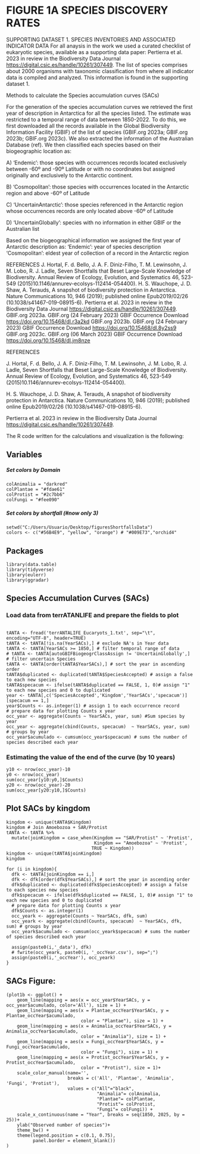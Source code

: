 
# FIGURE 1A SPECIES DISCOVERY RATES

SUPPORTING DATASET 1. SPECIES INVENTORIES AND ASSOCIATED INDICATOR DATA
For all anaysis in the work we used a curated checklist of eukaryotic species, available as a supporting data paper: Pertierra et al. 2023 in review in the Biodiversity Data Journal https://digital.csic.es/handle/10261/307449.
The list of species comprises about 2000 organisms with taxonomic classification from where all indicator data is compiled and analyzed. This information is found in the supporting dataset 1.

Methods to calculate the Species accumulation curves (SACs)

For the generation of the species accumulation curves we retrieved the first year of description in Antarctica for all the species listed. The estimate was restricted to a temporal range of data between 1850-2022. 
To do this, we first downloaded all the records available in the Global Biodiversity Information Facility (GBIF) of the list of species (GBIF.org 2023a; GBIF.org 2023b; GBIF.org 2023c). We also extracted the information of the Australian Database (ref). We then classified each species based on their biogeographic location as:

A)	‘Endemic’: those species with occurrences records located exclusively between -60º and -90º Latitude or with no coordinates but assigned originally and exclusively to the Antarctic continent.

B)	‘Cosmopolitan’: those species with occurrences located in the Antarctic region and above -60º of Latitude

C)	‘UncertainAntarctic’: those species referenced in the Antarctic region whose occurrences records are only located above -60º of Latitude

D)	‘UncertainGlobally’: species with no information in either GBIF or the Australian list

Based on the biogeographical information we assigned the first year of Antarctic description as:
‘Endemic’: year of species description
‘Cosmopolitan’: eldest year of collection of a record in the Antarctic region

REFERENCES
J. Hortal, F. d. Bello, J. A. F. Diniz-Filho, T. M. Lewinsohn, J. M. Lobo, R. J. Ladle, Seven Shortfalls that Beset Large-Scale Knowledge of Biodiversity. Annual Review of Ecology, Evolution, and Systematics 46, 523-549 (2015)10.1146/annurev-ecolsys-112414-054400).
H. S. Wauchope, J. D. Shaw, A. Terauds, A snapshot of biodiversity protection in Antarctica. Nature Communications 10, 946 (2019); published online Epub2019/02/26 (10.1038/s41467-019-08915-6).
Pertierra et al. 2023 in review in the Biodiversity Data Journal https://digital.csic.es/handle/10261/307449.
GBIF.org 2023a. GBIF.org (24 February 2023) GBIF Occurrence Download https://doi.org/10.15468/dl.r3a2kd
GBIF.org 2023b. GBIF.org (24 February 2023) GBIF Occurrence Download https://doi.org/10.15468/dl.8y2ss9
GBIF.org 2023c. GBIF.org (06 March 2023) GBIF Occurrence Download https://doi.org/10.15468/dl.jm8nze


REFERENCES

J. Hortal, F. d. Bello, J. A. F. Diniz-Filho, T. M. Lewinsohn, J. M. Lobo, R. J. Ladle, Seven Shortfalls that Beset Large-Scale Knowledge of Biodiversity. Annual Review of Ecology, Evolution, and Systematics 46, 523-549 (2015)10.1146/annurev-ecolsys-112414-054400).

H. S. Wauchope, J. D. Shaw, A. Terauds, A snapshot of biodiversity protection in Antarctica. Nature Communications 10, 946 (2019); published online Epub2019/02/26 (10.1038/s41467-019-08915-6).

Pertierra et al. 2023 in review in the Biodiversity Data Journal https://digital.csic.es/handle/10261/307449.

The R code written for the calculations and visualization is the following:

## Variables

##### Set colors by Domain 

```{r}
colAnimalia = "darkred" 
colPlantae = "#fdae61" 
colProtist = "#2c7bb6" 
colFungi = "#fee090"
```

##### Set colors by shortfall (#now only 3)

```{r, message=FALSE, warning=FALSE}
setwd("C:/Users/Usuario/Desktop/figuresShortfallsData")
colors <- c("#56B4E9", "yellow", "orange") # "#009E73","orchid4"
```

## Packages

```{r message=FALSE, warning=FALSE}
library(data.table) 
library(tidyverse)
library(eulerr)
library(ggradar)
```

## Species Accumulation Curves (SACs)

### Load data from terrATANLIFE and prepare the fields to plot

```{r}

tANTA <- fread('terrANTALIFE_Eucaryots_1.txt', sep="\t", encoding="UTF-8", header=TRUE)
tANTA <- tANTA[!is.na(YearSACs),] # exclude NA's in Year data
tANTA <- tANTA[YearSACs >= 1850,] # filter temporal range of data
# tANTA <- tANTA[autoGBIFBiogeogrClassAssign != 'UncertainGlobally',] # filter uncertain Species
tANTA <- tANTA[order(tANTA$YearSACs),] # sort the year in ascending order 
tANTA$duplicated <- duplicated(tANTA$SpeciesAccepted) # assign a false to each new species 
tANTA$specacum <- ifelse(tANTA$duplicated == FALSE, 1, 0)# assign "1" to each new species and 0 to duplicated
year <- tANTA[,c('SpeciesAccepted','Kingdom','YearSACs','specacum')][specacum == 1,]
year$Counts <- as.integer(1) # assign 1 to each occurrence record
# prepare data for plotting Counts x year
occ_year <- aggregate(Counts ~ YearSACs, year, sum) #Sum species by year
occ_year <- aggregate(cbind(Counts, specacum)  ~ YearSACs, year, sum) # groups by year
occ_year$acumulado <- cumsum(occ_year$specacum) # sums the number of species described each year
```

### Estimating the value of the end of the curve (by 10 years)

```{r}
y10 <- nrow(occ_year)-10
y0 <- nrow(occ_year)
sum(occ_year[y10:y0,]$Counts)
y20 <- nrow(occ_year)-20
sum(occ_year[y20:y10,]$Counts)
```

## Plot SACs by kingdom

```{r, message=FALSE, warning=FALSE}
kingdom <- unique(tANTA$Kingdom)
kingdom # Join Amoebozoa + SAR/Protist
tANTA <- tANTA %>% 
  mutate(joinKingdom = case_when(Kingdom == "SAR/Protist" ~ 'Protist',
                                 Kingdom == "Amoebozoa" ~ 'Protist',
                                TRUE ~ Kingdom))
kingdom <- unique(tANTA$joinKingdom) 
kingdom

for (i in kingdom){
  dfk <- tANTA[joinKingdom == i,]
  dfk <- dfk[order(dfk$YearSACs),] # sort the year in ascending order 
  dfk$duplicated <- duplicated(dfk$SpeciesAccepted) # assign a false to each species new species 
  dfk$specacum <- ifelse(dfk$duplicated == FALSE, 1, 0)# assign "1" to each new species and 0 to duplicated
  # prepare data for plotting Counts x year
  dfk$Counts <- as.integer(1)
  occ_yeark <- aggregate(Counts ~ YearSACs, dfk, sum)
  occ_yeark <- aggregate(cbind(Counts, specacum)  ~ YearSACs, dfk, sum) # groups by year
  occ_yeark$acumulado <- cumsum(occ_yeark$specacum) # sums the number of species described each year
  
  assign(paste0(i,'_data'), dfk)
  # fwrite(occ_yeark, paste0(i, '_occYear.csv'), sep=";")
  assign(paste0(i,'_occYear'), occ_yeark)
}
```

## SACs Figure:

```{r, message=FALSE, warning=FALSE}
(plot1b <- ggplot() +
    geom_line(mapping = aes(x = occ_year$YearSACs, y = occ_year$acumulado, color='All'), size = 1) +
    geom_line(mapping = aes(x = Plantae_occYear$YearSACs, y = Plantae_occYear$acumulado, 
                            color = "Plantae"), size = 1) +
    geom_line(mapping = aes(x = Animalia_occYear$YearSACs, y = Animalia_occYear$acumulado, 
                            color = "Animalia"), size = 1) +
    geom_line(mapping = aes(x = Fungi_occYear$YearSACs, y = Fungi_occYear$acumulado, 
                            color = "Fungi"), size = 1) +
    geom_line(mapping = aes(x = Protist_occYear$YearSACs, y = Protist_occYear$acumulado, 
                            color = "Protist"), size = 1)+
    scale_color_manual(name='',
                       breaks = c('All', 'Plantae', 'Animalia', 'Fungi', 'Protist'),
                       values = c("All"="black",
                                  "Animalia"= colAnimalia,
                                  "Plantae"= colPlantae,
                                  "Protist"= colProtist,
                                  "Fungi"= colFungi)) +
    scale_x_continuous(name = "Year", breaks = seq(1850, 2025, by = 25))+
    ylab("Observed number of species")+
    theme_bw() +
    theme(legend.position = c(0.1, 0.75),
          panel.border = element_blank())
)
```

